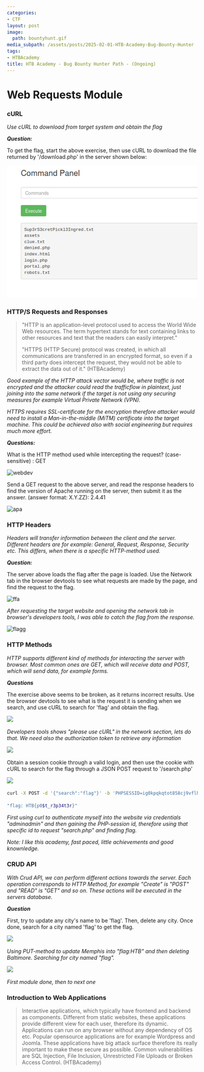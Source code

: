 ```yaml
---
categories:
- CTF
layout: post
image:
  path: bountyhunt.gif
media_subpath: /assets/posts/2025-02-01-HTB-Academy-Bug-Bounty-Hunter
tags:
- HTBAcademy
title: HTB Academy - Bug Bounty Hunter Path - (Ongoing)
---
```

# Web Requests Module


### cURL
*Use cURL to download from target system and obtain the flag*

***Question:***

To get the flag, start the above exercise, then use cURL to download the file returned by '/download.php' in the server shown below:

![alt text](image.png)

### HTTP/S Requests and Responses

>"HTTP is an application-level protocol used to access the World Wide Web resources. The term hypertext stands for text containing links to other resources and text that the readers can easily interpret."
>
>"HTTPS (HTTP Secure) protocol was created, in which all communications are transferred in an encrypted format, so even if a third party does intercept the request, they would not be able to extract the data out of it." 
(HTBAcademy)

*Good example of the HTTP attack vector would be, where traffic is not encrypted and the attacker could read the trafficflow in plaintext, just joining into the same network if the target is not using any securing measures for example Virtual Private Network (VPN).* 

*HTTPS requires SSL-certificate for the encryption therefore attacker would need to install a Man-in-the-middle (MiTM) certificate into the target machine. This could be achieved also with social engineering but requires much more effort.*



***Questions:*** 

What is the HTTP method used while intercepting the request? (case-sensitive) : GET

![webdev](2025-02-08-10-40-49.png)



Send a GET request to the above server, and read the response headers to find the version of Apache running on the server, then submit it as the answer. (answer format: X.Y.ZZ): 2.4.41

![apa](2025-02-08-10-39-01.png)

### HTTP Headers
*Headers will transfer information between the client and the server. Different headers are for example: General, Request, Response, Security etc. This differs, when there is a specific HTTP-method used.*

***Question:***

The server above loads the flag after the page is loaded. Use the Network tab in the browser devtools to see what requests are made by the page, and find the request to the flag. 



![ffa](2025-02-10-35.png)

*After requesting the target website and opening the network tab in browser's developers tools, I was able to catch the flag from the response.*

![flagg](2025-02-11-15-29-52.png)

### HTTP Methods

  *HTTP supports different kind of methods for interacting the server with browser. Most common ones are GET, which will receive data and POST, which will send data, for example forms.*

***Questions***

 The exercise above seems to be broken, as it returns incorrect results. Use the browser devtools to see what is the request it is sending when we search, and use cURL to search for 'flag' and obtain the flag. 

 ![](2025-02-13-54.png)

 *Developers tools shows "please use cURL" in the network section, lets do that. We need also the authorization token to retrieve any information*

 ![](2025-02-13-04.png)


Obtain a session cookie through a valid login, and then use the cookie with cURL to search for the flag through a JSON POST request to '/search.php' 

![](2025-02-14-35.png)

```bash
curl -X POST -d '{"search":"flag"}' -b 'PHPSESSID=ig0kpqkqtot858cj9vflhimcde' -H 'Content-Type: application/json'  http://hackthebox:port/search.php -i

"flag: HTB{p0$t_r3p34t3r}"
```

*First using curl to authenticate myself into the website via credentials "adminadmin" and then gaining the PHP-session id, therefore using that specific id to request "search.php" and finding flag.*

*Note: I like this academy, fast paced, little achievements and good knownledge.*

### CRUD API

*With Crud API, we can perform different actions towards the server. Each operation corresponds to HTTP Method, for example "Create" is "POST" and "READ" is "GET" and so on. These actions will be executed in the servers database.*

***Question***

First, try to update any city's name to be 'flag'. Then, delete any city. Once done, search for a city named 'flag' to get the flag. 

![](2025-02-14-12-11-21.png)

*Using PUT-method to update Memphis into "flag:HTB" and then deleting Baltimore. Searching for city named "flag".*

![](2025-02-14-12-13-10.png)

*First module done, then to next one*

### Introduction to Web Applications


> Interactive applications, which typically have frontend and backend as components. Different from static websites, these applications provide different view for each user, therefore its dynamic. Applications can run on any browser without any dependency of OS etc. Popular opensource applications are for example Wordpress and Joomla. These applications have big attack surface therefore its really important to make these secure as possible. Common vulnerabilities are SQL Injection, File Inclusion, Unrestricted File Uploads or Broken Access Control. (HTBAcademy)



